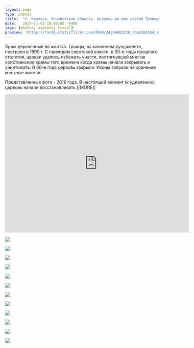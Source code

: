 ```yaml
---
layout: page
type: photos
title:  "с. Кашинка, Ульяновская область. Церковь во имя святой Троицы"
date:   2017-11-03 10:00:00 -0400
tags: [photos, explore, travel]
preview: 'https://farm5.staticflickr.com/4509/24244403238_daa150b1b4_k.jpg'
---
```


Храм деревянный во имя Св. Троицы, на каменном фундаменте, построен в 1890 г. С приходом советской власти, в 30-е годы прошлого столетия, церкви удалось избежать участи, постигнувшей многие христианские храмы того времени когда храмы начали закрывать и уничтожать. В 60-е года церковь закрыли. Иконы забрали на хранение местные жители.

Представленные фото - 2016 года. В настоящий момент (к удивлению) церковь начали восстанавливать.[[MORE]]

<iframe src="https://www.google.com/maps/embed?pb=!1m14!1m12!1m3!1d4228.023537554497!2d48.143391901151396!3d54.630850635868974!2m3!1f0!2f0!3f0!3m2!1i1024!2i768!4f13.1!5e1!3m2!1sru!2sru!4v1509687154470" width="600" height="450" frameborder="0" allowfullscreen="" class="post-map"></iframe>

![](https://farm5.staticflickr.com/4494/37387888354_0b6f344dd0_k.jpg)

![](https://farm5.staticflickr.com/4447/38043981496_afb6e67d58_k.jpg)

![](https://farm5.staticflickr.com/4445/26320186189_ace6235959_k.jpg)

![](https://farm5.staticflickr.com/4486/24244390308_d8eb7a81d4_k.jpg)

![](https://farm5.staticflickr.com/4455/26320192569_f1afd5aa27_k.jpg)

![](https://farm5.staticflickr.com/4498/38043985296_6abcce2ef5_k.jpg)

![](https://farm5.staticflickr.com/4482/38096702711_e11382cfd6_k.jpg)

![](https://farm5.staticflickr.com/4445/24244398858_5c6b18854e_k.jpg)

![](https://farm5.staticflickr.com/4498/24244400068_7c0ff14186_k.jpg)

![](https://farm5.staticflickr.com/4470/26320211749_43d141ab3e_k.jpg)

![](https://farm5.staticflickr.com/4494/26320214419_5fc19a23be_k.jpg)

![](https://farm5.staticflickr.com/4509/24244403238_daa150b1b4_k.jpg)
